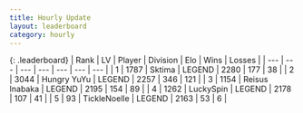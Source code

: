 ```yaml
---
title: Hourly Update
layout: leaderboard
category: hourly
---
```


{: .leaderboard}
| Rank | LV | Player | Division | Elo | Wins | Losses |
| --- | --- | --- | --- | --- | --- | --- |
| <span data-change="0">1</span> | 1787 | <span title="ID: 353063">Sktima</span> | LEGEND | <span data-change="0">2280</span> | <span data-change="0">177</span> | <span data-change="0">38</span> |
| <span data-change="0">2</span> | 3044 | <span title="ID: 164871">Hungry YuYu</span> | LEGEND | <span data-change="0">2257</span> | <span data-change="0">346</span> | <span data-change="0">121</span> |
| <span data-change="0">3</span> | 1154 | <span title="ID: 451068">Reisus Inabaka</span> | LEGEND | <span data-change="0">2195</span> | <span data-change="0">154</span> | <span data-change="0">89</span> |
| <span data-change="0">4</span> | 1262 | <span title="ID: 498412">LuckySpin</span> | LEGEND | <span data-change="0">2178</span> | <span data-change="0">107</span> | <span data-change="0">41</span> |
| <span data-change="0">5</span> | 93 | <span title="ID: 634058">TickleNoelle</span> | LEGEND | <span data-change="0">2163</span> | <span data-change="0">53</span> | <span data-change="0">6</span> |